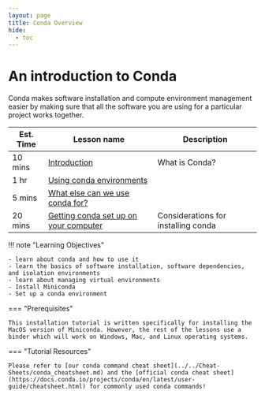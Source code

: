 ```yaml
---
layout: page
title: Conda Overview
hide:
  - toc
---
```


An introduction to Conda
============================================

Conda makes software installation and compute environment management easier by making sure that all the software you are using for a particular project works together.

Est. Time | Lesson name | Description
--- | --- | ---
10 mins | [Introduction](./conda1.md) | What is Conda?
1 hr | [Using conda environments](./conda2.md) |
5 mins | [What else can we use conda for?](./conda3.md) |
20 mins | [Getting conda set up on your computer](install_conda_tutorial.md) | Considerations for installing conda


!!! note "Learning Objectives"

    - learn about conda and how to use it
    - learn the basics of software installation, software dependencies, and isolation environments
    - learn about managing virtual environments
    - Install Miniconda
    - Set up a conda environment

=== "Prerequisites"

    This installation tutorial is written specifically for installing the MacOS version of Miniconda. However, the rest of the lessons use a binder which will work on Windows, Mac, and Linux operating systems.

=== "Tutorial Resources"

    Please refer to [our conda command cheat sheet](../../Cheat-Sheets/conda_cheatsheet.md) and the [official conda cheat sheet](https://docs.conda.io/projects/conda/en/latest/user-guide/cheatsheet.html) for commonly used conda commands!
